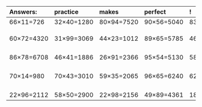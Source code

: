 | Answers: | practice | makes | perfect | ! |
| :--- | :--- | :--- | :--- | :--- |
| 66×11=726 | 32×40=1280 | 80×94=7520 | 90×56=5040 | 83×92=7636 | 
|   |   |   |   |   | 
|   |   |   |   |   | 
|   |   |   |   |   | 
| 60×72=4320 | 31×99=3069 | 44×23=1012 | 89×65=5785 | 46×65=2990 | 
|   |   |   |   |   | 
|   |   |   |   |   | 
|   |   |   |   |   | 
|   |   |   |   |   | 
| 86×78=6708 | 46×41=1886 | 26×91=2366 | 95×54=5130 | 58×31=1798 | 
|   |   |   |   |   | 
|   |   |   |   |   | 
|   |   |   |   |   | 
|   |   |   |   |   | 
| 70×14=980 | 70×43=3010 | 59×35=2065 | 96×65=6240 | 62×40=2480 | 
|   |   |   |   |   | 
|   |   |   |   |   | 
|   |   |   |   |   | 
|   |   |   |   |   | 
| 22×96=2112 | 58×50=2900 | 22×98=2156 | 49×89=4361 | 18×48=864 | 
